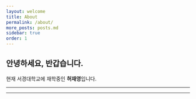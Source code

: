 ```yaml
---
layout: welcome
title: About
permalink: /about/
more_posts: posts.md
sidebar: true
order: 1
---
```


## 안녕하세요, 반갑습니다.

현재 서경대학교에 재학중인 **허재영**입니다.<br>


***

<!--posts_list-->

***

<!--author-->